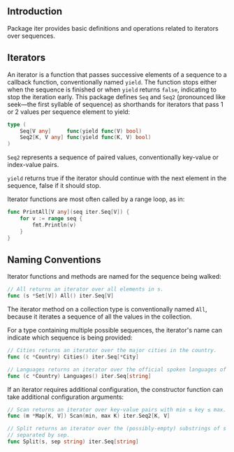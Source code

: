 ## Introduction

Package iter provides basic definitions and operations related to iterators over sequences.

## Iterators

An iterator is a function that passes successive elements of a sequence to a callback function, conventionally named `yield`. The function stops either when the sequence is finished or when `yield` returns `false`, indicating to stop the iteration early. This package defines `Seq` and `Seq2` (pronounced like seek—the first syllable of sequence) as shorthands for iterators that pass 1 or 2 values per sequence element to yield:

```go
type (
	Seq[V any]     func(yield func(V) bool)
	Seq2[K, V any] func(yield func(K, V) bool)
)
```

`Seq2` represents a sequence of paired values, conventionally key-value or index-value pairs.

`yield` returns true if the iterator should continue with the next element in the sequence, false if it should stop.

Iterator functions are most often called by a range loop, as in:

```go
func PrintAll[V any](seq iter.Seq[V]) {
	for v := range seq {
		fmt.Println(v)
	}
}
```

## Naming Conventions

Iterator functions and methods are named for the sequence being walked:

```go
// All returns an iterator over all elements in s.
func (s *Set[V]) All() iter.Seq[V]
```

The iterator method on a collection type is conventionally named `All`, because it iterates a sequence of all the values in the collection.

For a type containing multiple possible sequences, the iterator's name can indicate which sequence is being provided:

```go
// Cities returns an iterator over the major cities in the country.
func (c *Country) Cities() iter.Seq[*City]

// Languages returns an iterator over the official spoken languages of the country.
func (c *Country) Languages() iter.Seq[string]
```

If an iterator requires additional configuration, the constructor function can take additional configuration arguments:

```go
// Scan returns an iterator over key-value pairs with min ≤ key ≤ max.
func (m *Map[K, V]) Scan(min, max K) iter.Seq2[K, V]

// Split returns an iterator over the (possibly-empty) substrings of s
// separated by sep.
func Split(s, sep string) iter.Seq[string]
```